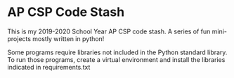 # AP CSP Code Stash
This is my 2019-2020 School Year AP CSP code stash. A series of fun mini-projects mostly written in python!

Some programs require libraries not included in the Python standard library. To run those programs, create a virtual environment and install the libraries indicated in requirements.txt
